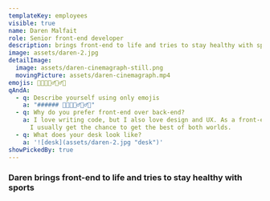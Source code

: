 ```yaml
---
templateKey: employees
visible: true
name: Daren Malfait
role: Senior front-end developer
description: brings front-end to life and tries to stay healthy with sports.
image: assets/daren-2.jpg
detailImage:
  image: assets/daren-cinemagraph-still.png
  movingPicture: assets/daren-cinemagraph.mp4
emojis: 👨‍💻🏸🚴‍♂️🏃‍♂️👶
qAndA:
  - q: Describe yourself using only emojis
    a: "###### 👨‍💻🏸🚴‍♂️🏃‍♂️👶"
  - q: Why do you prefer front-end over back-end?
    a: I love writing code, but I also love design and UX. As a front-end developer
      I usually get the chance to get the best of both worlds.
  - q: What does your desk look like?
    a: '![desk](assets/daren-2.jpg "desk")'
showPickedBy: true
---
```

### Daren brings front-end to life and tries to stay healthy with sports
